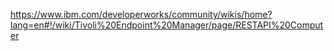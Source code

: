https://www.ibm.com/developerworks/community/wikis/home?lang=en#!/wiki/Tivoli%20Endpoint%20Manager/page/RESTAPI%20Computer
